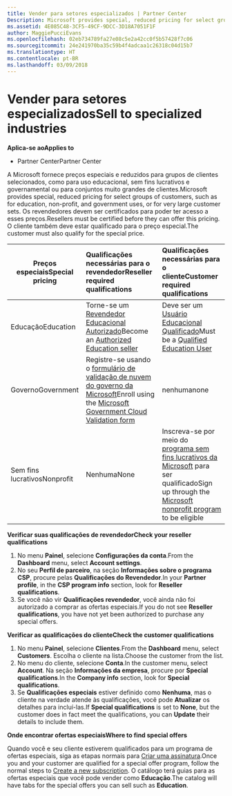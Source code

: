 ```yaml
---
title: Vender para setores especializados | Partner Center
Description: Microsoft provides special, reduced pricing for select groups of customers, such as for education, non-profit, and government uses, or for very large customer sets.
ms.assetid: 4E085C48-3CF5-49CF-9DCC-3D18A7051F1F
author: MaggiePucciEvans
ms.openlocfilehash: 02eb734789fa27e08c5e2a42cc0f5b57428f7c06
ms.sourcegitcommit: 24e241970ba35c59b4f4adcaa1c26318c04d15b7
ms.translationtype: HT
ms.contentlocale: pt-BR
ms.lasthandoff: 03/09/2018
---
```

# <a name="sell-to-specialized-industries"></a><span data-ttu-id="3c2a0-102">Vender para setores especializados</span><span class="sxs-lookup"><span data-stu-id="3c2a0-102">Sell to specialized industries</span></span>

**<span data-ttu-id="3c2a0-103">Aplica-se ao</span><span class="sxs-lookup"><span data-stu-id="3c2a0-103">Applies to</span></span>**

-  <span data-ttu-id="3c2a0-104">Partner Center</span><span class="sxs-lookup"><span data-stu-id="3c2a0-104">Partner Center</span></span>

<span data-ttu-id="3c2a0-105">A Microsoft fornece preços especiais e reduzidos para grupos de clientes selecionados, como para uso educacional, sem fins lucrativos e governamental ou para conjuntos muito grandes de clientes.</span><span class="sxs-lookup"><span data-stu-id="3c2a0-105">Microsoft provides special, reduced pricing for select groups of customers, such as for education, non-profit, and government uses, or for very large customer sets.</span></span> <span data-ttu-id="3c2a0-106">Os revendedores devem ser certificados para poder ter acesso a esses preços.</span><span class="sxs-lookup"><span data-stu-id="3c2a0-106">Resellers must be certified before they can offer this pricing.</span></span> <span data-ttu-id="3c2a0-107">O cliente também deve estar qualificado para o preço especial.</span><span class="sxs-lookup"><span data-stu-id="3c2a0-107">The customer must also qualify for the special price.</span></span>

|**<span data-ttu-id="3c2a0-108">Preços especiais</span><span class="sxs-lookup"><span data-stu-id="3c2a0-108">Special pricing</span></span>**   |**<span data-ttu-id="3c2a0-109">Qualificações necessárias para o revendedor</span><span class="sxs-lookup"><span data-stu-id="3c2a0-109">Reseller required qualifications</span></span>**   |**<span data-ttu-id="3c2a0-110">Qualificações necessárias para o cliente</span><span class="sxs-lookup"><span data-stu-id="3c2a0-110">Customer required qualifications</span></span>**   |
|----------------------------|:---------------------------------|:------------------------------------------|
|<span data-ttu-id="3c2a0-111">Educação</span><span class="sxs-lookup"><span data-stu-id="3c2a0-111">Education</span></span>   |<span data-ttu-id="3c2a0-112">Torne-se um [Revendedor Educacional Autorizado](https://www.mepn.com/MEPN/AEPHome.aspx)</span><span class="sxs-lookup"><span data-stu-id="3c2a0-112">Become an [Authorized Education seller](https://www.mepn.com/MEPN/AEPHome.aspx)</span></span>   | <span data-ttu-id="3c2a0-113">Deve ser um [Usuário Educacional Qualificado](https://www.microsoft.com/Licensing/licensing-programs/licensing-for-industries.aspx#tab=2)</span><span class="sxs-lookup"><span data-stu-id="3c2a0-113">Must be a [Qualified Education User](https://www.microsoft.com/Licensing/licensing-programs/licensing-for-industries.aspx#tab=2)</span></span>   |
|<span data-ttu-id="3c2a0-114">Governo</span><span class="sxs-lookup"><span data-stu-id="3c2a0-114">Government</span></span>   |<span data-ttu-id="3c2a0-115">Registre-se usando o [formulário de validação de nuvem do governo da Microsoft](http://azuregov.microsoft.com/csp)</span><span class="sxs-lookup"><span data-stu-id="3c2a0-115">Enroll using the [Microsoft Government Cloud Validation form](http://azuregov.microsoft.com/csp)</span></span>|   <span data-ttu-id="3c2a0-116">nenhuma</span><span class="sxs-lookup"><span data-stu-id="3c2a0-116">none</span></span>|
|<span data-ttu-id="3c2a0-117">Sem fins lucrativos</span><span class="sxs-lookup"><span data-stu-id="3c2a0-117">Nonprofit</span></span>  |<span data-ttu-id="3c2a0-118">Nenhuma</span><span class="sxs-lookup"><span data-stu-id="3c2a0-118">None</span></span>   |<span data-ttu-id="3c2a0-119">Inscreva-se por meio do [programa sem fins lucrativos da Microsoft](https://nonprofit.microsoft.com/#/register) para ser qualificado</span><span class="sxs-lookup"><span data-stu-id="3c2a0-119">Sign up through the [Microsoft nonprofit program](https://nonprofit.microsoft.com/#/register) to be eligible</span></span>   |


**<span data-ttu-id="3c2a0-120">Verificar suas qualificações de revendedor</span><span class="sxs-lookup"><span data-stu-id="3c2a0-120">Check your reseller qualifications</span></span>**

1.  <span data-ttu-id="3c2a0-121">No menu **Painel**, selecione **Configurações da conta**.</span><span class="sxs-lookup"><span data-stu-id="3c2a0-121">From the **Dashboard** menu, select **Account settings**.</span></span>
2.  <span data-ttu-id="3c2a0-122">No seu **Perfil de parceiro**, na seção **Informações sobre o programa CSP**, procure pelas **Qualificações do Revendedor**.</span><span class="sxs-lookup"><span data-stu-id="3c2a0-122">In your **Partner profile**, in the **CSP program info** section, look for **Reseller qualifications**.</span></span>
3.  <span data-ttu-id="3c2a0-123">Se você não vir **Qualificações revendedor**, você ainda não foi autorizado a comprar as ofertas especiais.</span><span class="sxs-lookup"><span data-stu-id="3c2a0-123">If you do not see **Reseller qualifications**, you have not yet been authorized to purchase any special offers.</span></span>

**<span data-ttu-id="3c2a0-124">Verificar as qualificações do cliente</span><span class="sxs-lookup"><span data-stu-id="3c2a0-124">Check the customer qualifications</span></span>**

1.  <span data-ttu-id="3c2a0-125">No menu **Painel**, selecione **Clientes**.</span><span class="sxs-lookup"><span data-stu-id="3c2a0-125">From the **Dashboard** menu, select **Customers**.</span></span> <span data-ttu-id="3c2a0-126">Escolha o cliente na lista.</span><span class="sxs-lookup"><span data-stu-id="3c2a0-126">Choose the customer from the list.</span></span>
2.  <span data-ttu-id="3c2a0-127">No menu do cliente, selecione **Conta**.</span><span class="sxs-lookup"><span data-stu-id="3c2a0-127">In the customer menu, select **Account**.</span></span> <span data-ttu-id="3c2a0-128">Na seção **Informações da empresa**, procure por **Special qualifications**.</span><span class="sxs-lookup"><span data-stu-id="3c2a0-128">In the **Company info** section, look for **Special qualifications**.</span></span>
3.  <span data-ttu-id="3c2a0-129">Se **Qualificações especiais** estiver definido como **Nenhuma**, mas o cliente na verdade atende às qualificações, você pode **Atualizar** os detalhes para incluí-las.</span><span class="sxs-lookup"><span data-stu-id="3c2a0-129">If **Special qualifications** is set to **None**, but the customer does in fact meet the qualifications, you can **Update** their details to include them.</span></span>

**<span data-ttu-id="3c2a0-130">Onde encontrar ofertas especiais</span><span class="sxs-lookup"><span data-stu-id="3c2a0-130">Where to find special offers</span></span>**

<span data-ttu-id="3c2a0-131">Quando você e seu cliente estiverem qualificados para um programa de ofertas especiais, siga as etapas normais para [Criar uma assinatura](create-a-new-subscription.md).</span><span class="sxs-lookup"><span data-stu-id="3c2a0-131">Once you and your customer are qualified for a special offer program, follow the normal steps to [Create a new subscription](create-a-new-subscription.md).</span></span> <span data-ttu-id="3c2a0-132">O catálogo terá guias para as ofertas especiais que você pode vender como **Educação**.</span><span class="sxs-lookup"><span data-stu-id="3c2a0-132">The catalog will have tabs for the special offers you can sell such as **Education**.</span></span> 


 

 

 




